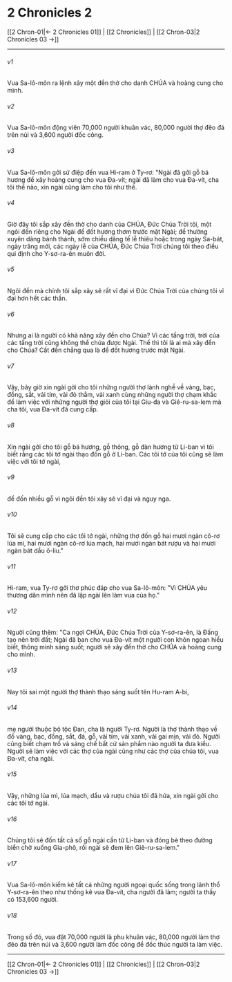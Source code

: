 # 2 Chronicles 2

[[2 Chron-01|← 2 Chronicles 01]] | [[2 Chronicles]] | [[2 Chron-03|2 Chronicles 03 →]]
***



###### v1 
Vua Sa-lô-môn ra lệnh xây một đền thờ cho danh CHÚA và hoàng cung cho mình. 

###### v2 
Vua Sa-lô-môn động viên 70,000 người khuân vác, 80,000 người thợ đẽo đá trên núi và 3,600 người đốc công. 

###### v3 
Vua Sa-lô-môn gởi sứ điệp đến vua Hi-ram ở Ty-rơ: "Ngài đã gởi gỗ bá hương để xây hoàng cung cho vua Đa-vít; ngài đã làm cho vua Đa-vít, cha tôi thể nào, xin ngài cũng làm cho tôi như thế. 

###### v4 
Giờ đây tôi sắp xây đền thờ cho danh của CHÚA, Đức Chúa Trời tôi, một ngôi đền riêng cho Ngài để đốt hương thơm trước mặt Ngài; để thường xuyên dâng bánh thánh, sớm chiều dâng tế lễ thiêu hoặc trong ngày Sa-bát, ngày trăng mới, các ngày lễ của CHÚA, Đức Chúa Trời chúng tôi theo điều qui định cho Y-sơ-ra-ên muôn đời. 

###### v5 
Ngôi đền mà chính tôi sắp xây sẽ rất vĩ đại vì Đức Chúa Trời của chúng tôi vĩ đại hơn hết các thần. 

###### v6 
Nhưng ai là người có khả năng xây đền cho Chúa? Vì các tầng trời, trời của các tầng trời cũng không thể chứa được Ngài. Thế thì tôi là ai mà xây đền cho Chúa? Cất đền chẳng qua là để đốt hương trước mặt Ngài. 

###### v7 
Vậy, bây giờ xin ngài gởi cho tôi những người thợ lành nghề về vàng, bạc, đồng, sắt, vải tím, vải đỏ thẳm, vải xanh cùng những người thợ chạm khắc để làm việc với những người thợ giỏi của tôi tại Giu-đa và Giê-ru-sa-lem mà cha tôi, vua Đa-vít đã cung cấp. 

###### v8 
Xin ngài gởi cho tôi gỗ bá hương, gỗ thông, gỗ đàn hương từ Li-ban vì tôi biết rằng các tôi tớ ngài thạo đốn gỗ ở Li-ban. Các tôi tớ của tôi cũng sẽ làm việc với tôi tớ ngài, 

###### v9 
để đốn nhiều gỗ vì ngôi đền tôi xây sẽ vĩ đại và nguy nga. 

###### v10 
Tôi sẽ cung cấp cho các tôi tớ ngài, những thợ đốn gỗ hai mươi ngàn cô-rơ lúa mì, hai mươi ngàn cô-rơ lúa mạch, hai mươi ngàn bát rượu và hai mươi ngàn bát dầu ô-liu." 

###### v11 
Hi-ram, vua Ty-rơ gởi thơ phúc đáp cho vua Sa-lô-môn: "Vì CHÚA yêu thương dân mình nên đã lập ngài lên làm vua của họ." 

###### v12 
Người cũng thêm: "Ca ngợi CHÚA, Đức Chúa Trời của Y-sơ-ra-ên, là Đấng tạo nên trời đất; Ngài đã ban cho vua Đa-vít một người con khôn ngoan hiểu biết, thông minh sáng suốt; người sẽ xây đền thờ cho CHÚA và hoàng cung cho mình. 

###### v13 
Nay tôi sai một người thợ thành thạo sáng suốt tên Hu-ram A-bi, 

###### v14 
mẹ người thuộc bộ tộc Đan, cha là người Ty-rơ. Người là thợ thành thạo về đồ vàng, bạc, đồng, sắt, đá, gỗ, vải tím, vải xanh, vải gai mịn, vải đỏ. Người cũng biết chạm trổ và sáng chế bất cứ sản phẩm nào người ta đưa kiểu. Người sẽ làm việc với các thợ của ngài cũng như các thợ của chúa tôi, vua Đa-vít, cha ngài. 

###### v15 
Vậy, những lúa mì, lúa mạch, dầu và rượu chúa tôi đã hứa, xin ngài gởi cho các tôi tớ ngài. 

###### v16 
Chúng tôi sẽ đốn tất cả số gỗ ngài cần từ Li-ban và đóng bè theo đường biển chở xuống Gia-phô, rồi ngài sẽ đem lên Giê-ru-sa-lem." 

###### v17 
Vua Sa-lô-môn kiểm kê tất cả những người ngoại quốc sống trong lãnh thổ Y-sơ-ra-ên theo như thống kê vua Đa-vít, cha người đã làm; người ta thấy có 153,600 người. 

###### v18 
Trong số đó, vua đặt 70,000 người là phu khuân vác, 80,000 người làm thợ đẽo đá trên núi và 3,600 người làm đốc công để đốc thúc người ta làm việc.

***
[[2 Chron-01|← 2 Chronicles 01]] | [[2 Chronicles]] | [[2 Chron-03|2 Chronicles 03 →]]
